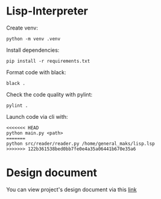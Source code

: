 # Lisp-Interpreter

Create venv:
```shell
python -m venv .venv
```

Install dependencies:
```shell
pip install -r requirements.txt
```

Format code with black:
```shell
black .
```

Check the code quality with pylint:
```shell
pylint .
```

Launch code via cli with:
```shell
<<<<<<< HEAD
python main.py <path>
=======
python src/reader/reader.py /home/general_maks/lisp.lsp
>>>>>>> 122b361538bed0bb7fe0e4a35a06441b670e35a6
```

# Design document
You can view project's design document via this [link](https://docs.google.com/document/d/1JULpK4EN_U73SPXFw8ChSVo6U2CWoWCcrolT3m9N4X8/edit?usp=sharing)
